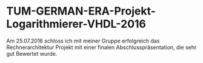 # TUM-GERMAN-ERA-Projekt-Logarithmierer-VHDL-2016
Am 25.07.2016 schloss ich mit meiner Gruppe erfolgreich das Rechnerarchitektur Projekt mit einer finalen Abschlusspräsentation, die sehr gut Bewertet wurde.
